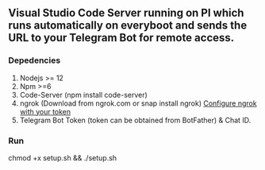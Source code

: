 ## Visual Studio Code Server running on PI which runs automatically on everyboot and sends the URL to your Telegram Bot for remote access.
### Depedencies
1. Nodejs >= 12
2. Npm >=6
3. Code-Server (npm install code-server)
4. ngrok (Download from ngrok.com or snap install ngrok) [Configure ngrok with your token](https://ngrok.com/docs#getting-started-authtoken)
5. Telegram Bot Token (token can be obtained from BotFather) & Chat ID.
### Run
chmod +x setup.sh && ./setup.sh
